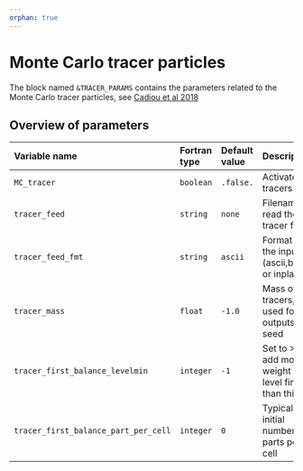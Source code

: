 ```yaml
---
orphan: true
---
```


# Monte Carlo tracer particles

The block named `&TRACER_PARAMS` contains the parameters related to the Monte Carlo tracer particles, see
[Cadiou et al 2018](https://arxiv.org/abs/1810.11401)


## Overview of parameters

| Variable name         | Fortran type | Default value | Description               |
|:----------------------|:------------ |:------------- |:------------------------- |
| `MC_tracer`           | `boolean`    | `.false.`     | Activate MC tracers
| `tracer_feed`         | `string`     | `none`        | Filename to read the tracer from
| `tracer_feed_fmt`     | `string`     | `ascii`       | Format of the input (ascii,binary or inplace)
| `tracer_mass`         | `float`      | `-1.0`        | Mass of the tracers, used for outputs and seed
| `tracer_first_balance_levelmin`  | `integer`    | `-1`           | Set to >0 to add more weight on level finer than this
| `tracer_first_balance_part_per_cell`    | `integer`    | `0`           | Typical initial number of parts per cell